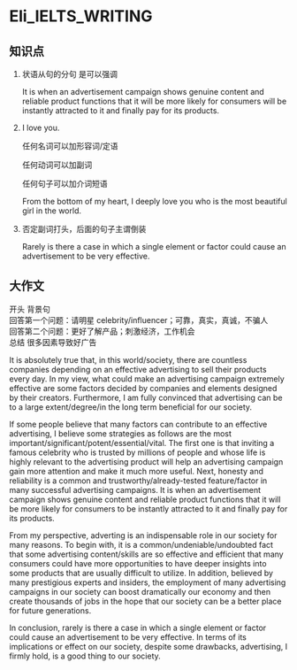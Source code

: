 # Eli_IELTS_WRITING

## 知识点

1. 状语从句的分句 是可以强调

   It is when an advertisement campaign shows genuine content and reliable product functions that it will be more likely for consumers will be instantly attracted to it and finally pay for its products.

2. I love you.

   任何名词可以加形容词/定语

   任何动词可以加副词

   任何句子可以加介词短语

   From the bottom of my heart, I deeply love you who is the most beautiful girl in the world.

3. 否定副词打头，后面的句子主谓倒装

   Rarely is there a case in which a single element or factor could cause an advertisement to be very effective.

## 大作文

开头 背景句  
回答第一个问题：请明星 celebrity/influencer；可靠，真实，真诚，不骗人  
回答第二个问题：更好了解产品；刺激经济，工作机会  
总结 很多因素导致好广告

It is absolutely true that, in this world/society, there are countless companies depending on an effective advertising to sell their products every day. In my view, what could make an advertising campaign extremely effective are some factors decided by companies and elements designed by their creators. Furthermore, I am fully convinced that advertising can be to a large extent/degree/in the long term beneficial for our society.

If some people believe that many factors can contribute to an effective advertising, I believe some strategies as follows are the most important/significant/potent/essential/vital. The first one is that inviting a famous celebrity who is trusted by millions of people and whose life is highly relevant to the advertising product will help an advertising campaign gain more attention and make it much more useful. Next, honesty and reliability is a common and trustworthy/already-tested feature/factor in many successful advertising campaigns. It is when an advertisement campaign shows genuine content and reliable product functions that it will be more likely for consumers to be instantly attracted to it and finally pay for its products.

From my perspective, adverting is an indispensable role in our society for many reasons. To begin with, it is a common/undeniable/undoubted fact that some advertising content/skills are so effective and efficient that many consumers could have more opportunities to have deeper insights into some products that are usually difficult to utilize. In addition, believed by many prestigious experts and insiders, the employment of many advertising campaigns in our society can boost dramatically our economy and then create thousands of jobs in the hope that our society can be a better place for future generations.

In conclusion, rarely is there a case in which a single element or factor could cause an advertisement to be very effective. In terms of its implications or effect on our society, despite some drawbacks, advertising, I firmly hold, is a good thing to our society.
